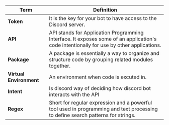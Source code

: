 | **Term** |  **Definition**              |
|----------|------------------------------|
|**Token** | It is the key for your bot to have access to the Discord server.|
|**API**   | API stands for Application Programming Interface. It exposes some of an application's code intentionally for use by other applications.|
|**Package**|A package is essentially a way to organize and structure code by grouping related modules together.|
|**Virtual Environment**| An environment when code is excuted in.|
|**Intent**|Is discord way of deciding how discord bot interacts with the API| 
|**Regex** |Short for regular expression and a powerful tool used in programming and text processing to define search patterns for strings.|
